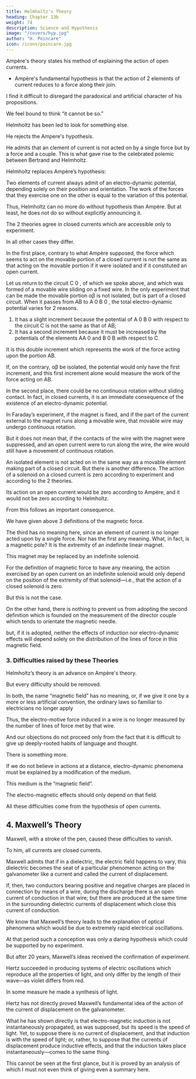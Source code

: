 ```yaml
---
title: Helmholtz’s Theory
heading: Chapter 13b
weight: 74
description: Science and Hypothesis
image: "/covers/hyp.jpg"
author: "H. Poincare"
icon: /icons/poincare.jpg
---
```



Ampère's theory states his method of explaining the action of open currents. 
- Ampère's fundamental hypothesis is that the action of 2 elements of current reduces to a force along their join. 

I find it difficult to disregard the paradoxical and artificial character of his propositions. 

We feel bound to think “it cannot be so.” 

Helmholtz has been led to look for something else. 

He rejects the Ampere's hypothesis. 

He admits that an clement of current is not acted on by a single force but by a force and a couple. This is what gave rise to the celebrated polemic between Bertrand and Helmholtz.

Helmholtz replaces Ampère’s hypothesis:

Two elements of current always admit of an electro-dynamic potential, depending solely on their position and orientation. The work of the forces that they exercise one on the other is equal to the variation of this potential. 

Thus, Helmholtz can no more do without hypothesis than Ampère. But at least, he does not do so without explicitly announcing it.

The 2 theories agree in closed currents which are accessible only to experiment. 

In all other cases they differ. 

In the first place, contrary to what Ampère supposed, the force which seems to act on the movable portion of a closed current is not the same as that acting on the movable portion if it were isolated and if it constituted an open current. 

Let us return to the circuit C 0 , of which we spoke above, and which was formed of a movable wire sliding on a fixed wire. In the only experiment that can be made the movable portion αβ is not isolated, but is part of a closed circuit. When it passes from AB to A 0 B 0 , the total electro-dynamic potential varies for 2 reasons. 

1. It has a slight increment because the potential of A 0 B 0 with respect to the circuit C is not the same as that of AB;
2. It has a second increment because it must be increased by the potentials of the elements AA 0 and B 0 B with respect to C. 

It is this double increment which represents the work of the force acting upon the portion AB. 

If, on the contrary, αβ be isolated, the potential would only have the first increment, and this first increment alone would measure the work
of the force acting on AB. 

In the second place, there could be no continuous rotation without sliding contact. In fact, in closed currents, it is an immediate consequence of the existence of an electro-dynamic potential. 

In Faraday’s experiment, if the magnet is fixed, and if the part of the current external to the magnet runs along a movable wire, that movable wire may undergo continuous rotation. 

But it does not mean that, if the contacts of the wire with the magnet were suppressed, and an open current were to run along
the wire, the wire would still have a movement of continuous rotation. 

An isolated element is not acted on in the same way as a movable element making part of a closed circuit. But there is another
difference. The action of a solenoid on a closed current is zero according to experiment and according to the 2 theories. 

Its action on an open current would be zero according to Ampère, and it would not be zero according to Helmholtz. 

From this follows an important consequence.

We have given above 3 definitions of the magnetic force. 

The third has no meaning here, since an element of current is no longer acted upon by a single force. Nor
has the first any meaning. What, in fact, is a magnetic pole? It is the extremity of an indefinite linear magnet.

This magnet may be replaced by an indefinite solenoid.

For the definition of magnetic force to have any meaning, the action exercised by an open current on an indefinite
solenoid would only depend on the position of the extremity of that solenoid—i.e., that the action of a closed
solenoid is zero. 

But this is not the case. 

On the other hand, there is nothing to prevent us from adopting the second definition which is founded on the measurement of the director couple which tends to orientate the magnetic needle. 

but, if it is adopted, neither the effects of induction nor electro-dynamic effects will depend solely on the distribution of the lines of force in this magnetic field.



### 3. Difficulties raised by these Theories

Helmholtz’s theory is an advance on Ampère's theory. 

But every difficulty should be removed. 

In both, the name “magnetic field” has no meaning, or, if we give it one by a more or less artificial convention, the
ordinary laws so familiar to electricians no longer apply

Thus, the electro-motive force induced in a wire is no longer measured by the number of lines of force met by that wire. 

And our objections do not proceed only from the fact that it is difficult to give up
deeply-rooted habits of language and thought. 

There is something more. 

If we do not believe in actions at a distance, electro-dynamic phenomena must be explained by a modification of the medium.

This medium is the “magnetic field”. 

The electro-magnetic effects should only depend on that field.

All these difficulties come from the hypothesis of open currents.


## 4. Maxwell’s Theory

Maxwell, with a stroke of the pen, caused these difficulties to vanish. 

To him, all currents are closed currents. 

Maxwell admits that if in a dielectric, the electric field happens to vary, this dielectric becomes the seat of a particular
phenomenon acting on the galvanometer like a current and called the current of displacement. 

If, then, two conductors bearing positive and negative charges are placed in connection by means of a wire, during the discharge there is an open current of conduction in that wire; but there are produced at the same time in the surrounding dielectric currents of displacement which close this current of conduction. 

We know that Maxwell’s theory leads to the explanation of optical phenomena which would be due to extremely rapid electrical oscillations. 

At that period such a conception was only a daring hypothesis which could be supported by no experiment. 

But after 20 years, Maxwell’s ideas received the confirmation of experiment. 

Hertz succeeded in producing systems of electric oscillations which reproduce all the properties of light, and only differ by the length of their wave—as violet differs from red. 

In some measure he made a synthesis of light. 

Hertz has not directly proved Maxwell’s fundamental idea of the action of the current of displacement on the galvanometer. 

What he has shown directly is that electro-magnetic induction is not instantaneously propagated, as was supposed, but its speed is the speed of light. Yet, to suppose there is no current of displacement, and that induction is with the speed of light; or, rather, to suppose that the currents of displacement produce inductive effects, and that the induction takes place instantaneously—comes to the same thing. 

This cannot be seen at the first glance, but it is proved by an analysis of which I must not even think of giving even a summary here.

